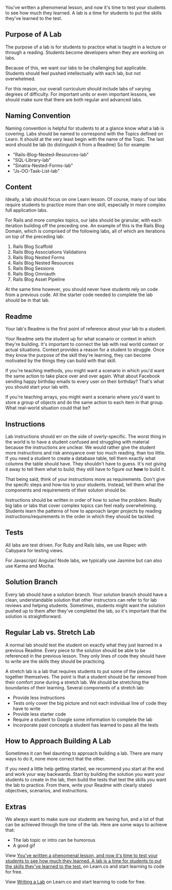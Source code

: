 You've written a phenomenal lesson, and now it's time to test your students to see how much they learned. A lab is a time for students to put the skills they've learned to the test.

## Purpose of A Lab

The purpose of a lab is for students to practice what is taught in a lecture or through a reading. Students become developers when they are working on labs.

Because of this, we want our labs to be challenging but applicable. Students should feel pushed intellectually with each lab, but not overwhelmed.

For this reason, our overall curriculum should include labs of varying degrees of difficulty. For important units or even important lessons, we should make sure that there are both regular and advanced labs. 

## Naming Convention

Naming convention is helpful for students to at a glance know what a lab is covering. Labs should be named to correspond with the Topics defined on Learn. It should at the very least begin with the name of the Topic. The last word should be lab (to distinguish it from a Readme) So for example:

* "Rails-Blog-Nested-Resources-lab"
* "SQL-Library-lab"
* "Sinatra-Nested-Forms-lab"
* "Js-OO-Task-List-lab"

## Content

Ideally, a lab should focus on one Learn lesson. Of course, many of our labs require students to practice more than one skill, especially in more complex full application labs. 

For Rails and more complex topics, our labs should be granular, with each iteration building off the preceding one. An example of this is the Rails Blog Domain, which is comprised of the following labs, all of which are iterations on top of the preceding lab:

1. Rails Blog Scaffold
2. Rails Blog Associations Validations
3. Rails Blog Nested Forms
4. Rails Blog Nested Resources
5. Rails Blog Sessions
6. Rails Blog Omniauth
7. Rails Blog Asset Pipeline

At the same time however, you should never have students rely on code from a previous code. All the starter code needed to complete the lab should be in that lab.

## Readme

Your lab's Readme is the first point of reference about your lab to a student.

Your Readme sets the student up for what scanario or context in which they're building. It's important to connect the lab with real world context or actual situations. Context provides a reason for a student to struggle. Once they know the purpose of the skill they're learning, they can become motivated by the things they can build with that skill.

If you're teaching methods, you might want a scenario in which you'd want the same action to take place over and over again. What about Facebook sending happy birthday emails to every user on their birthday? That's what you should start your lab with. 

If you're teaching arrays, you might want a scenario where you'd want to store a group of objects and do the same action to each item in that group. What real-world situation could that be? 

## Instructions

Lab instructions should err on the side of overly-specific. The worst thing in the world is to have a student confused and struggling with material because the instructions are unclear. We would rather give the student more instructions and risk annoyance over too much reading, than too little. If you need a student to create a database table, tell them exactly what columns the table should have. They shouldn't have to guess. It's not giving it away to tell them what to build; they still have to figure out **how** to build it.

That being said, think of your instructions more as requirements. Don't give the specifc steps and how-tos to your students. Instead, tell them what the components and requirements of their soluton should be. 

Instructions should be written in order of how to solve the problem. Really big labs or labs that cover complex topics can feel really overwhelming. Students learn the patterns of how to approach larger projects by reading instructions/requirements in the order in which they should be tackled. 

## Tests 

All labs are test driven. For Ruby and Rails labs, we use Rspec with Cabypara for testing views. 

For Javascript/ Angular/ Node labs, we typically use Jasmine but can also use Karma and Mocha. 


## Solution Branch

Every lab should have a solution branch. Your solution branch should have a clean, understandable solution that other instructors can refer to for lab reviews and helping students. Sometimes, students might want the solution pushed up to them after they've completed the lab, so it's important that the solution is straightforward.

## Regular Lab vs. Stretch Lab

A normal lab should test the student on exactly what they just learned in a previous Readme. Every piece to the solution should be able to be referenced in the previous lesson. They only lines of code they should have to write are the skills they should be practicing.

A stretch lab is a lab that requires students to put some of the pieces together themselves. The point is that a student should be far removed from their comfort zone during a stretch lab. We should be stretching the boundaries of their learning. Several components of a stretch lab:

+ Provide less instructions
+ Tests only cover the big picture and not each individual line of code they have to write
+ Provide less starter code
+ Require a student to Google some information to complete the lab
+ Incorporate past concepts a student has learned to pass all the tests


## How to Approach Building A Lab

Sometimes it can feel daunting to approach building a lab. There are many ways to do it, none more correct that the other.

If you need a little help getting started, we recommend you start at the end and work your way backwards. Start by building the solution you want your students to create in the lab, then build the tests that test the skills you want the lab to practice. From there, write your Readme with clearly stated objectives, scenarios, and instructions.

## Extras

We always want to make sure our students are having fun, and a lot of that can be achieved through the tone of the lab. Here are some ways to achieve that:

+ The lab topic or intro can be humorous
+ A good gif

<p data-visibility='hidden'>View <a href='https://learn.co/lessons/writing-a-lab' title='You've written a phenomenal lesson, and now it's time to test your students to see how much they learned. A lab is a time for students to put the skills they've learned to the test.'>You've written a phenomenal lesson, and now it's time to test your students to see how much they learned. A lab is a time for students to put the skills they've learned to the test.</a> on Learn.co and start learning to code for free.</p>

<p class='util--hide'>View <a href='https://learn.co/lessons/writing-a-lab'>Writing a Lab</a> on Learn.co and start learning to code for free.</p>
